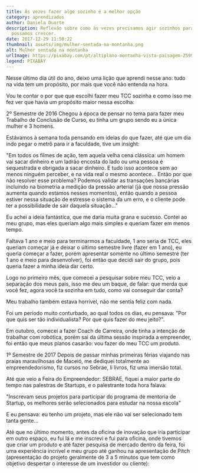 ```yaml
---
title: Às vezes fazer algo sozinho é a melhor opção
category: aprendizados
author: Daniela Duarte
description: Reflexão sobre como às vezes precisamos agir sozinhos para que
  possamos crescer.
date: 2017-12-29 11:58:22
thumbnail: assets/img/mulher-sentada-na-montanha.png
alt: Mulher sentada na montanha
urlImage: https://pixabay.com/pt/altiplano-montanha-vista-paisagem-2599412/
legend: PIXABAY
---
```

Nesse último dia útil do ano, deixo uma lição que aprendi nesse ano: tudo na vida tem um propósito, por mais que você não entenda na hora.

Vou te contar o por que que escolhi fazer meu TCC sozinha e como isso me fez ver que havia um propósito maior nessa escolha:

2º Semestre de 2016
Chegou à época de pensar no tema para fazer meu Trabalho de Conclusão de Curso, eu tinha um grupo sendo eu a única mulher e 3 homens.

Estávamos à semana toda pensando em ideias do que fazer, até que um dia indo pegar o metrô para ir a faculdade, tive um insight:

"Em todos os filmes de ação, tem aquela velha cena clássica: um homem vai sacar dinheiro e um ladrão encosta do lado ou uma pessoa é sequestrada e obrigada a sacar dinheiro. E tudo isso acontece sem ao menos ninguém perceber, e na vida real o mesmo acontece... Então por que não resolver esse problema? Podemos validar as transações bancárias incluindo na biometria a medição da pressão arterial (já que nossa pressão aumenta quando estamos nesses momentos), então quando a pessoa estiver nessa situação de estresse o sistema da um erro, e o cliente pode ter a possibilidade de sair daquela situação..."

Eu achei a ideia fantástica, que me daria muita grana e sucesso. Contei ao meu grupo, mas eles queriam algo mais simples e queriam fazer em menos tempo.

Faltava 1 ano e meio para terminarmos a faculdade, 1 ano seria de TCC, eles queriam começar já e deixar o último semestre livre (fazer em 1 ano), eu queria começar a fazer, porém apresentar somente no último semestre (ter 1 ano e meio para desenvolver), foi então que decidi sair do grupo, pois queria fazer a minha ideia dar certo.

Logo no primeiro mês, que comecei a pesquisar sobre meu TCC, veio a separação dos meus pais, isso me deu um baque, de falar: que merda que você fez, agora você ta sozinha em tudo, como vai conseguir dar conta?

Meu trabalho também estava horrível, não me sentia feliz com nada.

Foi um período muito conturbado, ao qual todos os dias, eu pensava: "Por que quis ser tão individualista? Por que quis fazer do meu jeito?".

Em outubro, comecei a fazer Coach de Carreira, onde tinha a intenção de trabalhar com robótica, porém sai da última sessão inspirada a empreender, foi então que meus planos casarão: vou fazer do meu TCC um produto.

1º Semestre de 2017
Depois de passar minhas primeiras férias viajando nas praias maravilhosas de Maceió, me dediquei totalmente ao empreendedorismo, fiz cursos no Sebrae, li livros, fiz uma imersão total.

Até que veio a Feira do Empreendedor: SEBRAE, fiquei a maior parte do tempo nas palestras de Startups, e o palestrante toda hora falava:

"Inscrevam seus projetos para participar do programa de mentoria de Startup, os melhores serão selecionados para estudar na nossa escola"

E eu pensava: eu tenho um projeto, mas ele não vai ser selecionado tem tanta gente...

Até que no último momento, antes da oficina de inovação que iria participar em outro espaço, eu fui lá e me inscrevi e fui para oficina, onde tivemos que criar um produto e até fazer pesquisa de mercado dentro da feira, foi uma experiência incrível e meu grupo até ganhou na apresentação de Pitch (apresentação do projeto geralmente de 3 a 5 minutos que tem como objetivo despertar o interesse de um investidor ou cliente):